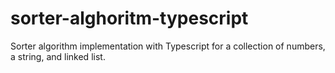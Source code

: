 # sorter-alghoritm-typescript
Sorter algorithm implementation with Typescript for a collection of numbers, a string, and linked list.

